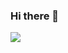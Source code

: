 ### Hi there 👋
![]([https://www.canva.com/design/DAFOS7Efno8/WC3P7Yf3_IY6QYD2Jt4MrQ/view?utm_content=DAFOS7Efno8&utm_campaign=designshare&utm_medium=link&utm_source=publishsharelink](https://www.canva.com/design/DAFOS7Efno8/view))

<!--
**Daron976/Daron976** is a ✨ _special_ ✨ repository because its `README.md` (this file) appears on your GitHub profile.

Here are some ideas to get you started:

- 🔭 I’m currently working on ...
- 🌱 I’m currently learning ...
- 👯 I’m looking to collaborate on ...
- 🤔 I’m looking for help with ...
- 💬 Ask me about ...
- 📫 How to reach me: ...
- 😄 Pronouns: ...
- ⚡ Fun fact: ...
-->
